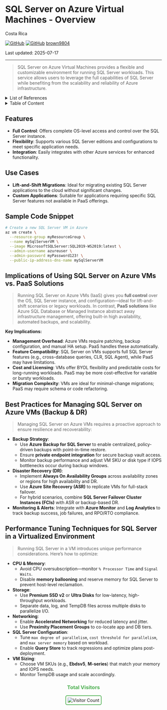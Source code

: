 # SQL Server on Azure Virtual Machines - Overview

Costa Rica

[![GitHub](https://badgen.net/badge/icon/github?icon=github&label)](https://github.com)
[![GitHub](https://img.shields.io/badge/--181717?logo=github&logoColor=ffffff)](https://github.com/)
[brown9804](https://github.com/brown9804)

Last updated: 2025-07-17

----------

> SQL Server on Azure Virtual Machines provides a flexible and customizable environment for running SQL Server workloads. This service allows users to leverage the full capabilities of SQL Server while benefiting from the scalability and reliability of Azure infrastructure.

<details>
<summary>List of References</summary>

- [Compare SQL Database Engine Features - Azure SQL Database & Azure SQL Managed Instance](https://learn.microsoft.com/en-us/azure/azure-sql/database/features-comparison?view=azuresql)  
- [Business continuity and HADR for SQL Server on Azure VMs](https://learn.microsoft.com/en-us/azure/azure-sql/virtual-machines/windows/business-continuity-high-availability-disaster-recovery-hadr-overview?view=azuresql)  
- [Azure Backup for SQL Server in Azure VM: Tips and Tricks](https://techcommunity.microsoft.com/blog/azuresqlblog/azure-backup-for-sql-server-in-azure-vm-tips-and-tricks-from-the-field/4190264)  

</details>

<details>
<summary>Table of Content</summary>
  
- [Features](#features)
- [Use Cases](#use-cases)
- [Sample Code Snippet](#sample-code-snippet)
- [Implications of Using SQL Server on Azure VMs vs. PaaS Solutions](#implications-of-using-sql-server-on-azure-vms-vs-paas-solutions)
- [Best Practices for Managing SQL Server on Azure VMs Backup & DR](#best-practices-for-managing-sql-server-on-azure-vms-backup--dr)
- [Performance Tuning Techniques for SQL Server in a Virtualized Environment](#performance-tuning-techniques-for-sql-server-in-a-virtualized-environment)

</details>

## Features

- **Full Control**: Offers complete OS-level access and control over the SQL Server instance.
- **Flexibility**: Supports various SQL Server editions and configurations to meet specific application needs.
- **Integration**: Easily integrates with other Azure services for enhanced functionality.

## Use Cases

- **Lift-and-Shift Migrations**: Ideal for migrating existing SQL Server applications to the cloud without significant changes.
- **Custom Applications**: Suitable for applications requiring specific SQL Server features not available in PaaS offerings.

## Sample Code Snippet

```bash
# Create a new SQL Server VM in Azure
az vm create \
  --resource-group myResourceGroup \
  --name mySqlServerVM \
  --image MicrosoftSQLServer:SQL2019-WS2019:latest \
  --admin-username azureuser \
  --admin-password myPassword123! \
  --public-ip-address-dns-name mySqlServerVM
```

## Implications of Using SQL Server on Azure VMs vs. PaaS Solutions

> Running SQL Server on Azure VMs (IaaS) gives you **full control** over the OS, SQL Server instance, and configuration—ideal for lift-and-shift scenarios or legacy workloads. In contrast, **PaaS solutions** like Azure SQL Database or Managed Instance abstract away infrastructure management, offering built-in high availability, automated backups, and scalability.

**Key Implications:**

- **Management Overhead**: Azure VMs require patching, backup configuration, and manual HA setup. PaaS handles these automatically.
- **Feature Compatibility**: SQL Server on VMs supports full SQL Server features (e.g., cross-database queries, CLR, SQL Agent), while PaaS may have limitations.
- **Cost and Licensing**: VMs offer BYOL flexibility and predictable costs for long-running workloads. PaaS may be more cost-effective for variable or bursty workloads.
- **Migration Complexity**: VMs are ideal for minimal-change migrations; PaaS may require schema or code refactoring.

## Best Practices for Managing SQL Server on Azure VMs (Backup & DR)

> Managing SQL Server on Azure VMs requires a proactive approach to ensure resilience and recoverability:

- **Backup Strategy**:
  - Use **Azure Backup for SQL Server** to enable centralized, policy-driven backups with point-in-time restore.
  - Ensure **private endpoint integration** for secure backup vault access.
  - Monitor backup performance and adjust VM SKU or disk type if IOPS bottlenecks occur during backup windows.
- **Disaster Recovery (DR)**:
  - Implement **Always On Availability Groups** across availability zones or regions for high availability and DR.
  - Use **Azure Site Recovery (ASR)** to replicate VMs for full-stack failover.
  - For hybrid scenarios, combine **SQL Server Failover Cluster Instances (FCIs)** with ASR or backup-based DR.
- **Monitoring & Alerts**: Integrate with **Azure Monitor** and **Log Analytics** to track backup success, job failures, and RPO/RTO compliance.

## Performance Tuning Techniques for SQL Server in a Virtualized Environment

> Running SQL Server in a VM introduces unique performance considerations. Here’s how to optimize:

- **CPU & Memory**:
  - Avoid CPU oversubscription—monitor `% Processor Time` and `Signal Waits`.
  - Disable **memory ballooning** and reserve memory for SQL Server to prevent host-level reclamation.
- **Storage**:
  - Use **Premium SSD v2** or **Ultra Disks** for low-latency, high-throughput workloads.
  - Separate data, log, and TempDB files across multiple disks to parallelize I/O.
- **Networking**:
  - Enable **Accelerated Networking** for reduced latency and jitter.
  - Use **Proximity Placement Groups** to co-locate app and DB tiers.
- **SQL Server Configuration**:
  - Tune `max degree of parallelism`, `cost threshold for parallelism`, and `max server memory` based on workload.
  - Enable **Query Store** to track regressions and optimize plans post-deployment.
- **VM Sizing**:
  - Choose VM SKUs (e.g., **Ebdsv5**, **M-series**) that match your memory and IOPS needs.
  - Monitor TempDB usage and scale accordingly.

<div align="center">
  <h3 style="color: #4CAF50;">Total Visitors</h3>
  <img src="https://profile-counter.glitch.me/brown9804/count.svg" alt="Visitor Count" style="border: 2px solid #4CAF50; border-radius: 5px; padding: 5px;"/>
</div>
